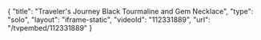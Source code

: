 {
    "title": "Traveler's Journey Black Tourmaline and Gem Necklace",
    "type": "solo",
    "layout": "iframe-static",
    "videoId": "112331889",
    "url": "\/tvpembed\/112331889"
}